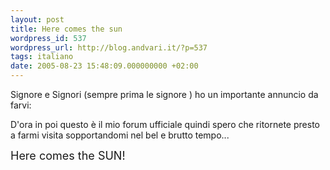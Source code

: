 ```yaml
---
layout: post
title: Here comes the sun
wordpress_id: 537
wordpress_url: http://blog.andvari.it/?p=537
tags: italiano
date: 2005-08-23 15:48:09.000000000 +02:00
---
```

Signore e Signori (sempre prima le signore <img src="http://helios.splinder.com/editor/fck/editor/images/smiley/rhymbox-1.0/wink.gif" alt="" />) ho un importante annuncio da farvi:

D'ora in poi questo è il mio forum ufficiale quindi spero che ritornete presto a farmi visita sopportandomi nel bel e brutto tempo...

<span style="font-size: large;">Here comes the SUN! </span>

